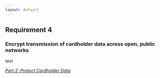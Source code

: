 ```yaml
---
layout: default
---
```


## Requirement 4
### Encrypt transmission of cardholder data across open, public networks

text



[_Part 2: Protect Cardholder Data_](../#Part-2)
